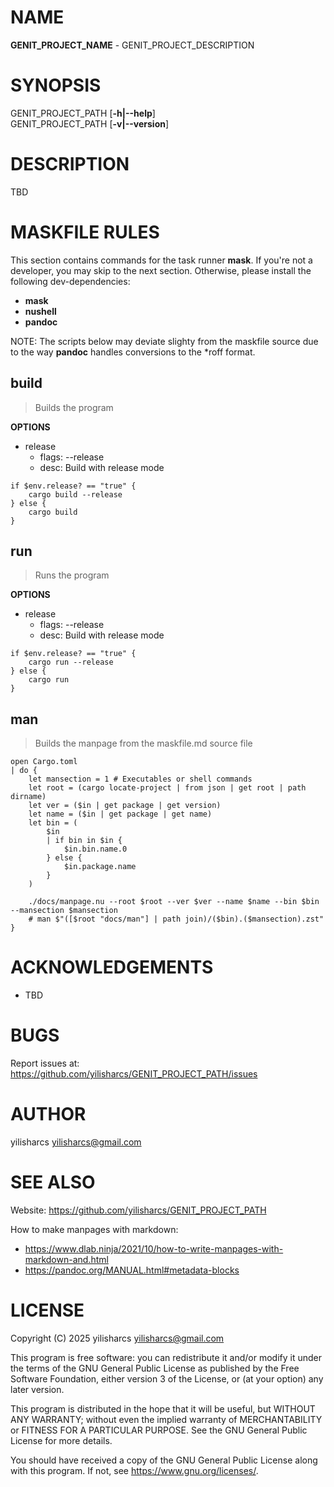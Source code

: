 # NAME

**GENIT_PROJECT_NAME** - GENIT_PROJECT_DESCRIPTION

# SYNOPSIS

GENIT_PROJECT_PATH [**-h|--help**]<br>
GENIT_PROJECT_PATH [**-v|--version**]<br>

# DESCRIPTION

TBD

# MASKFILE RULES

This section contains commands for the task runner **mask**. If you're not a
developer, you may skip to the next section. Otherwise, please install the
following dev-dependencies:

* **mask**
* **nushell**
* **pandoc**

NOTE: The scripts below may deviate slighty from the maskfile source due to the
way **pandoc** handles conversions to the \*roff format.

## build

> Builds the program

**OPTIONS**
* release
  * flags: --release
  * desc: Build with release mode

```nu
if $env.release? == "true" {
	cargo build --release
} else {
	cargo build
}
```

## run

> Runs the program

**OPTIONS**
* release
  * flags: --release
  * desc: Build with release mode

```nu
if $env.release? == "true" {
	cargo run --release
} else {
	cargo run
}
```

## man

> Builds the manpage from the maskfile.md source file

```nu
open Cargo.toml
| do {
    let mansection = 1 # Executables or shell commands
    let root = (cargo locate-project | from json | get root | path dirname)
    let ver = ($in | get package | get version)
    let name = ($in | get package | get name)
    let bin = (
        $in
        | if bin in $in {
            $in.bin.name.0
        } else {
            $in.package.name
        }
    )

    ./docs/manpage.nu --root $root --ver $ver --name $name --bin $bin --mansection $mansection
    # man $"([$root "docs/man"] | path join)/($bin).($mansection).zst"
}
```

# ACKNOWLEDGEMENTS

- TBD

# BUGS

Report issues at: <https://github.com/yilisharcs/GENIT_PROJECT_PATH/issues>

# AUTHOR

yilisharcs <yilisharcs@gmail.com>

# SEE ALSO

Website: <https://github.com/yilisharcs/GENIT_PROJECT_PATH>

How to make manpages with markdown:

* <https://www.dlab.ninja/2021/10/how-to-write-manpages-with-markdown-and.html>
* <https://pandoc.org/MANUAL.html#metadata-blocks>

# LICENSE

Copyright (C) 2025 yilisharcs <yilisharcs@gmail.com>

This program is free software: you can redistribute it and/or modify it under
the terms of the GNU General Public License as published by the Free Software
Foundation, either version 3 of the License, or (at your option) any later
version.

This program is distributed in the hope that it will be useful, but WITHOUT ANY
WARRANTY; without even the implied warranty of MERCHANTABILITY or FITNESS FOR A
PARTICULAR PURPOSE. See the GNU General Public License for more details.

You should have received a copy of the GNU General Public License along with
this program. If not, see <https://www.gnu.org/licenses/>.
